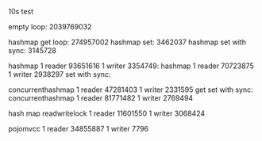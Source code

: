 
10s test

empty loop: 2039769032

hashmap get loop: 274957002
hashmap set: 3462037
hashmap set with sync: 3145728

hashmap 1 reader 93651616 1 writer 3354749:
hashmap 1 reader 70723875 1 writer 2938297 set with sync:

concurrenthashmap 1 reader 47281403 1 writer 2331595 get set with sync:
concurrenthashmap 1 reader 81771482 1 writer 2769494

hash map readwritelock 1 reader 11601550 1 writer 3068424

pojomvcc 1 reader 34855887 1 writer 7796
